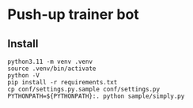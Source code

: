 # Push-up trainer bot

## Install

```
python3.11 -m venv .venv
source .venv/bin/activate
python -V
pip install -r requirements.txt
cp conf/settings.py.sample conf/settings.py
PYTHONPATH=${PYTHONPATH}:. python sample/simply.py
```
